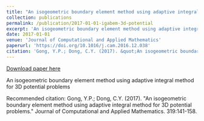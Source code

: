 ```yaml
---
title: "An isogeometric boundary element method using adaptive integral method for 3D potential problems"
collection: publications
permalink: /publication/2017-01-01-igabem-3d-potential
excerpt: 'An isogeometric boundary element method using adaptive integral method for 3D potential problems'
date: 2017-01-01
venue: 'Journal of Computational and Applied Mathematics'
paperurl: 'https://doi.org/10.1016/j.cam.2016.12.038'
citation: 'Gong, Y.P.; Dong, C.Y. (2017). &quot;An isogeometric boundary element method using adaptive integral method for 3D potential problems.&quot; Journal of Computational and Applied Mathematics. 319:141-158.'
---
```


<a href='https://doi.org/10.1016/j.cam.2016.12.038'>Download paper here</a>

An isogeometric boundary element method using adaptive integral method for 3D potential problems

Recommended citation: Gong, Y.P.; Dong, C.Y. (2017). "An isogeometric boundary element method using adaptive integral method for 3D potential problems." Journal of Computational and Applied Mathematics. 319:141-158.